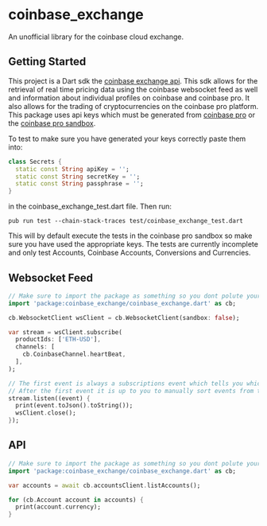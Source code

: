 # coinbase_exchange

An unofficial library for the coinbase cloud exchange.

## Getting Started

This project is a Dart sdk the
[coinbase exchange api](https://docs.cloud.coinbase.com/exchange/reference/exchangerestapi_getaccounts).
This sdk allows for the retrieval of real time pricing data using the coinbase websocket feed as well and information about
individual profiles on coinbase and coinbase pro. It also allows for the trading of
cryptocurrencies on the coinbase pro platform. This package uses api keys which must be generated
from [coinbase pro](https://pro.coinbase.com/) or the [coinbase pro sandbox](https://public.sandbox.pro.coinbase.com/).

To test to make sure you have generated your keys correctly paste them into:
```dart
class Secrets {
  static const String apiKey = '';
  static const String secretKey = '';
  static const String passphrase = '';
}
```
in the coinbase_exchange_test.dart file. Then run:
```console
pub run test --chain-stack-traces test/coinbase_exchange_test.dart
```
This will by default execute the tests in the coinbase pro sandbox so make sure you have used the appropriate keys. The tests are currently incomplete and only test Accounts, Coinbase Accounts, Conversions and Currencies.

## Websocket Feed

```dart
// Make sure to import the package as something so you dont polute your environment.
import 'package:coinbase_exchange/coinbase_exchange.dart' as cb;

cb.WebsocketClient wsClient = cb.WebsocketClient(sandbox: false);

var stream = wsClient.subscribe(
  productIds: ['ETH-USD'],
  channels: [
    cb.CoinbaseChannel.heartBeat,
  ],
);

// The first event is always a subscriptions event which tells you which channels you have subscribed to.
// After the first event it is up to you to manually sort events from the stream.
stream.listen((event) {
  print(event.toJson().toString());
  wsClient.close();
});
```

## API

```dart
// Make sure to import the package as something so you dont polute your environment.
import 'package:coinbase_exchange/coinbase_exchange.dart' as cb;

var accounts = await cb.accountsClient.listAccounts();

for (cb.Account account in accounts) {
  print(account.currency);
}
```
